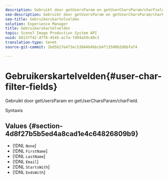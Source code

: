 ```yaml
---
description: Gebruikt door getUsersParam en getUserCharsParam/charField.
seo-description: Gebruikt door getUsersParam en getUserCharsParam/charField.
seo-title: Gebruikerskartelvelden
solution: Experience Manager
title: Gebruikerskartelvelden
topic: Scene7 Image Production System API
uuid: b8137f42-d7f6-4545-ac7a-7d94a59c40c3
translation-type: tm+mt
source-git-commit: 2bd5b17e473ec53844b4bbcb4f13580b2d6bfaf4

---
```



# Gebruikerskartelvelden{#user-char-filter-fields}

Gebruikt door getUsersParam en getUserCharsParam/charField.

Syntaxis

## Values {#section-4d8f27b5b5ed4a8cad1e4c64826809b9}

* [!DNL `None`]
* [!DNL `FirstName`]
* [!DNL `LastName`]
* [!DNL `Email`]
* [!DNL `StartsWith`]
* [!DNL `EndsWith`]

